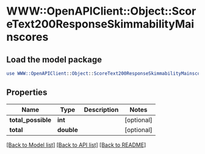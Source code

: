 # WWW::OpenAPIClient::Object::ScoreText200ResponseSkimmabilityMainscores

## Load the model package
```perl
use WWW::OpenAPIClient::Object::ScoreText200ResponseSkimmabilityMainscores;
```

## Properties
Name | Type | Description | Notes
------------ | ------------- | ------------- | -------------
**total_possible** | **int** |  | [optional] 
**total** | **double** |  | [optional] 

[[Back to Model list]](../README.md#documentation-for-models) [[Back to API list]](../README.md#documentation-for-api-endpoints) [[Back to README]](../README.md)


